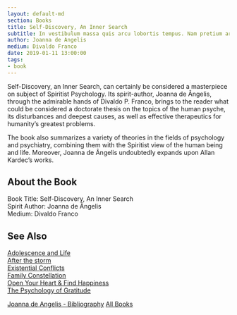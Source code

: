 ```yaml
---
layout: default-md
section: Books
title: Self-Discovery, An Inner Search
subtitle: In vestibulum massa quis arcu lobortis tempus. Nam pretium arcu in odio vulputate luctus.
author: Joanna de Angelis
medium: Divaldo Franco
date: 2019-01-11 13:00:00
tags: 
- book
---
```


Self-Discovery, an Inner Search, can certainly be considered a masterpiece on subject of Spiritist Psychology.  Its spirit-author, Joanna de Ângelis, through the admirable hands of Divaldo P. Franco, brings to the reader what could be considered a doctorate thesis on the topics of the human psyche, its disturbances and deepest causes, as well as effective therapeutics for humanity’s greatest problems.

The book also summarizes a variety of theories in the fields of psychology and psychiatry, combining them with the Spiritist view of the human being and life.  Moreover, Joanna de Ângelis undoubtedly expands upon Allan Kardec’s works.


## About the Book
Book Title: Self-Discovery, An Inner Search    
Spirit Author: Joanna de Ângelis  
Medium: Divaldo Franco  


## See Also
[Adolescence and Life](adolescence-and-life)  
[After the storm](after-the-storm)  
[Existential Conflicts](existential-conflicts)  
[Family Constellation](family-constellation)  
[Open Your Heart & Find Happiness](open-your-heart)  
[The Psychology of Gratitude](the-psychology-of-gratitude)  


<a href="/books/joanna-de-angelis" class="button">Joanna de Angelis - Bibliography</a>
<a href="/books" class="button">All Books</a>
